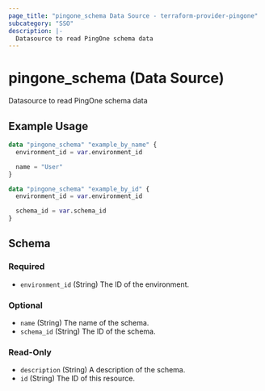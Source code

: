 ```yaml
---
page_title: "pingone_schema Data Source - terraform-provider-pingone"
subcategory: "SSO"
description: |-
  Datasource to read PingOne schema data
---
```


# pingone_schema (Data Source)

Datasource to read PingOne schema data

## Example Usage

```terraform
data "pingone_schema" "example_by_name" {
  environment_id = var.environment_id

  name = "User"
}

data "pingone_schema" "example_by_id" {
  environment_id = var.environment_id

  schema_id = var.schema_id
}
```

<!-- schema generated by tfplugindocs -->
## Schema

### Required

- `environment_id` (String) The ID of the environment.

### Optional

- `name` (String) The name of the schema.
- `schema_id` (String) The ID of the schema.

### Read-Only

- `description` (String) A description of the schema.
- `id` (String) The ID of this resource.
